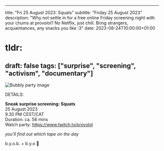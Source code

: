   ---
title: "Fri 25 August 2023: Squats"
subtitle: "Friday 25 August 2023"
description: "Why not settle in for a free online Friday screening night with your chums at provolol? No Netflix, just chill. Bring strangers, acquaintances, any snacks you like :3"
date: 2023-08-24T10:00:00+01:00
# tldr: 
draft: false
tags: ["surprise", "screening", "activism", "documentary"]
---

![Bubbly party image](/images/surprise-party.jpg)

DETAILS:

**Sneak surprise screening: Squats**   
25 August 2023  
9.30 PM CEST/CAT  
Duration: ca. 56 mins  
Watch party: https://www.twitch.tv/provolol

*you'll find out which tape on the day* 

b.y.o.b. + b.y.o 🍕
